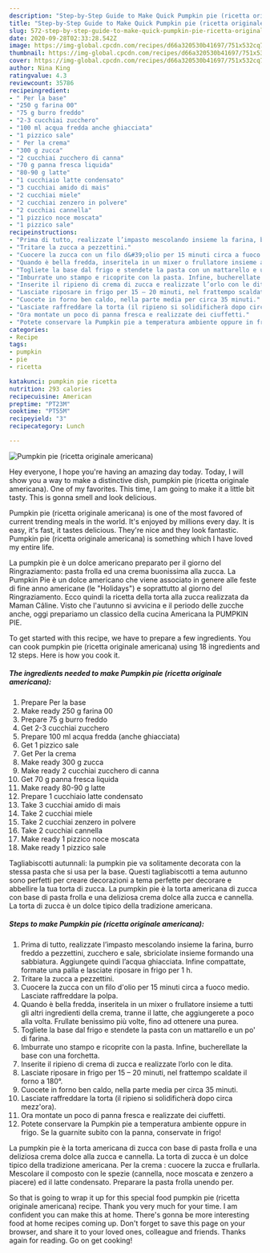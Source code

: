 ```yaml
---
description: "Step-by-Step Guide to Make Quick Pumpkin pie (ricetta originale americana)"
title: "Step-by-Step Guide to Make Quick Pumpkin pie (ricetta originale americana)"
slug: 572-step-by-step-guide-to-make-quick-pumpkin-pie-ricetta-originale-americana
date: 2020-09-28T02:33:28.542Z
image: https://img-global.cpcdn.com/recipes/d66a320530b41697/751x532cq70/pumpkin-pie-ricetta-originale-americana-recipe-main-photo.jpg
thumbnail: https://img-global.cpcdn.com/recipes/d66a320530b41697/751x532cq70/pumpkin-pie-ricetta-originale-americana-recipe-main-photo.jpg
cover: https://img-global.cpcdn.com/recipes/d66a320530b41697/751x532cq70/pumpkin-pie-ricetta-originale-americana-recipe-main-photo.jpg
author: Nina King
ratingvalue: 4.3
reviewcount: 35786
recipeingredient:
- " Per la base"
- "250 g farina 00"
- "75 g burro freddo"
- "2-3 cucchiai zucchero"
- "100 ml acqua fredda anche ghiacciata"
- "1 pizzico sale"
- " Per la crema"
- "300 g zucca"
- "2 cucchiai zucchero di canna"
- "70 g panna fresca liquida"
- "80-90 g latte"
- "1 cucchiaio latte condensato"
- "3 cucchiai amido di mais"
- "2 cucchiai miele"
- "2 cucchiai zenzero in polvere"
- "2 cucchiai cannella"
- "1 pizzico noce moscata"
- "1 pizzico sale"
recipeinstructions:
- "Prima di tutto, realizzate l’impasto mescolando insieme la farina, burro freddo a pezzettini, zucchero e sale, sbriciolate insieme formando una sabbiatura. Aggiungete quindi l’acqua ghiacciata. Infine compattate, formate una palla e lasciate riposare in frigo per 1 h."
- "Tritare la zucca a pezzettini."
- "Cuocere la zucca con un filo d&#39;olio per 15 minuti circa a fuoco medio. Lasciate raffreddare la polpa."
- "Quando è bella fredda, inseritela in un mixer o frullatore insieme a tutti gli altri ingredienti della crema, tranne il latte, che aggiungerete a poco alla volta. Frullate benissimo più volte, fino ad ottenere una purea."
- "Togliete la base dal frigo e stendete la pasta con un mattarello e un po&#39; di farina."
- "Imburrate uno stampo e ricoprite con la pasta. Infine, bucherellate la base con una forchetta."
- "Inserite il ripieno di crema di zucca e realizzate l’orlo con le dita."
- "Lasciate riposare in frigo per 15 – 20 minuti, nel frattempo scaldate il forno a 180°."
- "Cuocete in forno ben caldo, nella parte media per circa 35 minuti."
- "Lasciate raffreddare la torta (il ripieno si solidificherà dopo circa mezz&#39;ora)."
- "Ora montate un poco di panna fresca e realizzate dei ciuffetti."
- "Potete conservare la Pumpkin pie a temperatura ambiente oppure in frigo. Se la guarnite subito con la panna, conservate in frigo!"
categories:
- Recipe
tags:
- pumpkin
- pie
- ricetta

katakunci: pumpkin pie ricetta 
nutrition: 293 calories
recipecuisine: American
preptime: "PT23M"
cooktime: "PT55M"
recipeyield: "3"
recipecategory: Lunch

---
```



![Pumpkin pie (ricetta originale americana)](https://img-global.cpcdn.com/recipes/d66a320530b41697/751x532cq70/pumpkin-pie-ricetta-originale-americana-recipe-main-photo.jpg)

Hey everyone, I hope you're having an amazing day today. Today, I will show you a way to make a distinctive dish, pumpkin pie (ricetta originale americana). One of my favorites. This time, I am going to make it a little bit tasty. This is gonna smell and look delicious.

Pumpkin pie (ricetta originale americana) is one of the most favored of current trending meals in the world. It's enjoyed by millions every day. It is easy, it's fast, it tastes delicious. They're nice and they look fantastic. Pumpkin pie (ricetta originale americana) is something which I have loved my entire life.

La pumpkin pie è un dolce americano preparato per il giorno del Ringraziamento: pasta frolla ed una crema buonissima alla zucca. La Pumpkin Pie è un dolce americano che viene associato in genere alle feste di fine anno americane (le &#34;Holidays&#34;) e soprattutto al giorno del Ringraziamento. Ecco quindi la ricetta della torta alla zucca realizzata da Maman Câline. Visto che l&#39;autunno si avvicina e il periodo delle zucche anche, oggi prepariamo un classico della cucina Americana la PUMPKIN PIE.


To get started with this recipe, we have to prepare a few ingredients. You can cook pumpkin pie (ricetta originale americana) using 18 ingredients and 12 steps. Here is how you cook it.

<!--inarticleads1-->

##### The ingredients needed to make Pumpkin pie (ricetta originale americana):

1. Prepare  Per la base
1. Make ready 250 g farina 00
1. Prepare 75 g burro freddo
1. Get 2-3 cucchiai zucchero
1. Prepare 100 ml acqua fredda (anche ghiacciata)
1. Get 1 pizzico sale
1. Get  Per la crema
1. Make ready 300 g zucca
1. Make ready 2 cucchiai zucchero di canna
1. Get 70 g panna fresca liquida
1. Make ready 80-90 g latte
1. Prepare 1 cucchiaio latte condensato
1. Take 3 cucchiai amido di mais
1. Take 2 cucchiai miele
1. Take 2 cucchiai zenzero in polvere
1. Take 2 cucchiai cannella
1. Make ready 1 pizzico noce moscata
1. Make ready 1 pizzico sale


Tagliabiscotti autunnali: la pumpkin pie va solitamente decorata con la stessa pasta che si usa per la base. Questi tagliabiscotti a tema autunno sono perfetti per creare decorazioni a tema perfette per decorare e abbellire la tua torta di zucca. La pumpkin pie è la torta americana di zucca con base di pasta frolla e una deliziosa crema dolce alla zucca e cannella. La torta di zucca è un dolce tipico della tradizione americana. 

<!--inarticleads2-->

##### Steps to make Pumpkin pie (ricetta originale americana):

1. Prima di tutto, realizzate l’impasto mescolando insieme la farina, burro freddo a pezzettini, zucchero e sale, sbriciolate insieme formando una sabbiatura. Aggiungete quindi l’acqua ghiacciata. Infine compattate, formate una palla e lasciate riposare in frigo per 1 h.
1. Tritare la zucca a pezzettini.
1. Cuocere la zucca con un filo d&#39;olio per 15 minuti circa a fuoco medio. Lasciate raffreddare la polpa.
1. Quando è bella fredda, inseritela in un mixer o frullatore insieme a tutti gli altri ingredienti della crema, tranne il latte, che aggiungerete a poco alla volta. Frullate benissimo più volte, fino ad ottenere una purea.
1. Togliete la base dal frigo e stendete la pasta con un mattarello e un po&#39; di farina.
1. Imburrate uno stampo e ricoprite con la pasta. Infine, bucherellate la base con una forchetta.
1. Inserite il ripieno di crema di zucca e realizzate l’orlo con le dita.
1. Lasciate riposare in frigo per 15 – 20 minuti, nel frattempo scaldate il forno a 180°.
1. Cuocete in forno ben caldo, nella parte media per circa 35 minuti.
1. Lasciate raffreddare la torta (il ripieno si solidificherà dopo circa mezz&#39;ora).
1. Ora montate un poco di panna fresca e realizzate dei ciuffetti.
1. Potete conservare la Pumpkin pie a temperatura ambiente oppure in frigo. Se la guarnite subito con la panna, conservate in frigo!


La pumpkin pie è la torta americana di zucca con base di pasta frolla e una deliziosa crema dolce alla zucca e cannella. La torta di zucca è un dolce tipico della tradizione americana. Per la crema : cuocere la zucca e frullarla. Mescolare il composto con le spezie (cannella, noce moscata e zenzero a piacere) ed il latte condensato. Preparare la pasta frolla unendo per. 

So that is going to wrap it up for this special food pumpkin pie (ricetta originale americana) recipe. Thank you very much for your time. I am confident you can make this at home. There's gonna be more interesting food at home recipes coming up. Don't forget to save this page on your browser, and share it to your loved ones, colleague and friends. Thanks again for reading. Go on get cooking!
